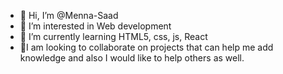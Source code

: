 - 👋 Hi, I’m @Menna-Saad
- 👀 I’m interested in Web development
- 🌱 I’m currently learning HTML5, css, js, React
- 💞️I am looking to collaborate on projects that can help me add knowledge and also I would like to help others as well.
